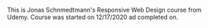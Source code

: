 This is Jonas Schnmedtmann's Responsive Web Design course from Udemy. Course was started on 12/17/2020 ad completed on.
